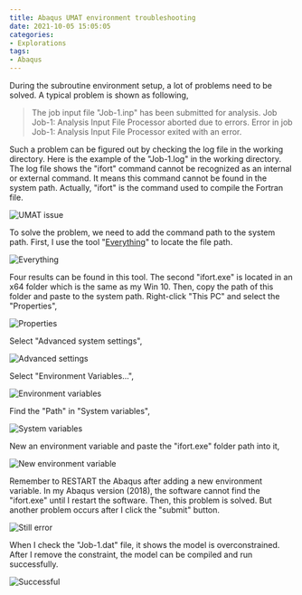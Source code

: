 ```yaml
---
title: Abaqus UMAT environment troubleshooting
date: 2021-10-05 15:05:05
categories:
- Explorations
tags:
- Abaqus
---
```


During the subroutine environment setup, a lot of problems need to be solved. A typical problem is shown as following,
> The job input file "Job-1.inp" has been submitted for analysis. Job Job-1: Analysis Input File Processor aborted due to errors. Error in job Job-1: Analysis Input File Processor exited with an error.

<!-- more -->

Such a problem can be figured out by checking the log file in the working directory. Here is the example of the "Job-1.log" in the working directory. The log file shows the "ifort" command cannot be recognized as an internal or external command. It means this command cannot be found in the system path. Actually, "ifort" is the command used to compile the Fortran file.

![UMAT issue](/uploads/images/2021/AbaqusUmatEnvironment1.png)

To solve the problem, we need to add the command path to the system path. First, I use the tool "[Everything](https://www.voidtools.com/)" to locate the file path.

![Everything](/uploads/images/2021/AbaqusUmatEnvironment2.png)

Four results can be found in this tool. The second "ifort.exe" is located in an x64 folder which is the same as my Win 10. Then, copy the path of this folder and paste to the system path. Right-click "This PC" and select the "Properties",

![Properties](/uploads/images/2021/AbaqusUmatEnvironment3.png)

Select "Advanced system settings",

![Advanced settings](/uploads/images/2021/AbaqusUmatEnvironment4.png)

Select "Environment Variables...",

![Environment variables](/uploads/images/2021/AbaqusUmatEnvironment5.png)

Find the "Path" in "System variables",

![System variables](/uploads/images/2021/AbaqusUmatEnvironment6.png)

New an environment variable and paste the "ifort.exe" folder path into it,

![New environment variable](/uploads/images/2021/AbaqusUmatEnvironment7.png)

Remember to RESTART the Abaqus after adding a new environment variable. In my Abaqus version (2018), the software cannot find the "ifort.exe" until I restart the software. Then, this problem is solved. But another problem occurs after I click the "submit" button.

![Still error](/uploads/images/2021/AbaqusUmatEnvironment8.png)

When I check the "Job-1.dat" file, it shows the model is overconstrained. After I remove the constraint, the model can be compiled and run successfully.

![Successful](/uploads/images/2021/AbaqusUmatEnvironment9.png)

